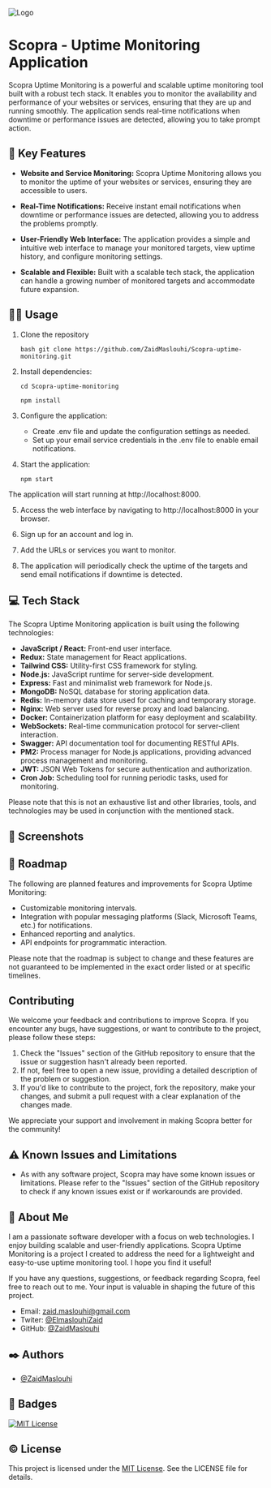 ![Logo](https://i.postimg.cc/7LKWwdw8/image-1.png)


# Scopra - Uptime Monitoring Application

Scopra Uptime Monitoring is a powerful and scalable uptime monitoring tool built with a robust tech stack. It enables you to monitor the availability and performance of your websites or services, ensuring that they are up and running smoothly. The application sends real-time notifications when downtime or performance issues are detected, allowing you to take prompt action.

## 🔑 Key Features

- **Website and Service Monitoring:** Scopra Uptime Monitoring allows you to monitor the uptime of your websites or services, ensuring they are accessible to users.

- **Real-Time Notifications:** Receive instant email notifications when downtime or performance issues are detected, allowing you to address the problems promptly.

- **User-Friendly Web Interface:** The application provides a simple and intuitive web interface to manage your monitored targets, view uptime history, and configure monitoring settings.

- **Scalable and Flexible:** Built with a scalable tech stack, the application can handle a growing number of monitored targets and accommodate future expansion.


## 👨‍💻 Usage

1. Clone the repository

    ``bash git clone https://github.com/ZaidMaslouhi/Scopra-uptime-monitoring.git ``

2. Install dependencies:

    `` cd Scopra-uptime-monitoring ``

    `` npm install  ``

3. Configure the application:

    - Create .env file and update the configuration settings as needed.
    - Set up your email service credentials in the .env file to enable email notifications.

4. Start the application:

    `` npm start ``

The application will start running at http://localhost:8000.

5. Access the web interface by navigating to http://localhost:8000 in your browser.

6. Sign up for an account and log in.

7. Add the URLs or services you want to monitor.

8. The application will periodically check the uptime of the targets and send email notifications if downtime is detected.

## 💻 Tech Stack

The Scopra Uptime Monitoring application is built using the following technologies:

- **JavaScript / React:** Front-end user interface.
- **Redux:** State management for React applications.
- **Tailwind CSS:** Utility-first CSS framework for styling.
- **Node.js:** JavaScript runtime for server-side development.
- **Express:** Fast and minimalist web framework for Node.js.
- **MongoDB:** NoSQL database for storing application data.
- **Redis:** In-memory data store used for caching and temporary storage.
- **Nginx:** Web server used for reverse proxy and load balancing.
- **Docker:** Containerization platform for easy deployment and scalability.
- **WebSockets:** Real-time communication protocol for server-client interaction.
- **Swagger:** API documentation tool for documenting RESTful APIs.
- **PM2:** Process manager for Node.js applications, providing advanced process management and monitoring.
- **JWT:** JSON Web Tokens for secure authentication and authorization.
- **Cron Job:** Scheduling tool for running periodic tasks, used for monitoring.

Please note that this is not an exhaustive list and other libraries, tools, and technologies may be used in conjunction with the mentioned stack.

## 📸 Screenshots




## 🧭 Roadmap

The following are planned features and improvements for Scopra Uptime Monitoring:

- Customizable monitoring intervals.
- Integration with popular messaging platforms (Slack, Microsoft Teams, etc.) for notifications.
- Enhanced reporting and analytics.
- API endpoints for programmatic interaction.

Please note that the roadmap is subject to change and these features are not guaranteed to be implemented in the exact order listed or at specific timelines.
## Contributing

We welcome your feedback and contributions to improve Scopra. If you encounter any bugs, have suggestions, or want to contribute to the project, please follow these steps:

1. Check the "Issues" section of the GitHub repository to ensure that the issue or suggestion hasn't already been reported.
2. If not, feel free to open a new issue, providing a detailed description of the problem or suggestion.
3. If you'd like to contribute to the project, fork the repository, make your changes, and submit a pull request with a clear explanation of the changes made.

We appreciate your support and involvement in making Scopra better for the community!


## ⚠️ Known Issues and Limitations

- As with any software project, Scopra may have some known issues or limitations. Please refer to the "Issues" section of the GitHub repository to check if any known issues exist or if workarounds are provided.
## 🚀 About Me
I am a passionate software developer with a focus on web technologies. I enjoy building scalable and user-friendly applications. Scopra Uptime Monitoring is a project I created to address the need for a lightweight and easy-to-use uptime monitoring tool. I hope you find it useful!

If you have any questions, suggestions, or feedback regarding Scopra, feel free to reach out to me. Your input is valuable in shaping the future of this project.

- Email: [zaid.maslouhi@gmail.com](mailto:zaid.maslouhi@gmail.com)
- Twiter: [@ElmaslouhiZaid](https://twitter.com/ElmaslouhiZaid)
- GitHub: [@ZaidMaslouhi](https://www.github.com/ZaidMaslouhi)
## ✒️ Authors

- [@ZaidMaslouhi](https://www.github.com/ZaidMaslouhi)


## 🚩 Badges

[![MIT License](https://img.shields.io/badge/License-MIT-green.svg)](https://choosealicense.com/licenses/mit/)

## ©️ License

This project is licensed under the [MIT License](https://choosealicense.com/licenses/mit/). See the LICENSE file for details.

